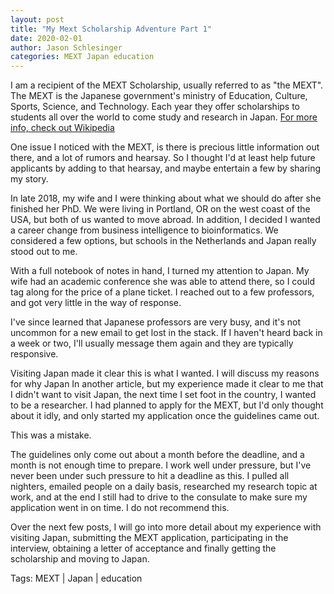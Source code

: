```yaml
---
layout: post
title: "My Mext Scholarship Adventure Part 1"
date: 2020-02-01 
author: Jason Schlesinger
categories: MEXT Japan education
---
```

I am a recipient of the MEXT Scholarship, usually referred to as "the MEXT". 
The MEXT is the Japanese government's ministry of Education, Culture, Sports, Science, and Technology. 
Each year they offer scholarships to students all over the world to come study and research in Japan.
[For more info, check out Wikipedia](https://en.wikipedia.org/wiki/Monbukagakusho_Scholarship)

One issue I noticed with the MEXT, is there is precious little information out there, and a lot of rumors and hearsay. So I thought I'd at least help future applicants by adding to that hearsay, and maybe entertain a few by sharing my story.
<!--more-->
In late 2018, my wife and I were thinking about what we should do after she finished her PhD. 
We were living in Portland, OR on the west coast of the USA, but both of us wanted to move abroad.
In addition, I decided I wanted a career change from business intelligence to bioinformatics.
We considered a few options, but schools in the Netherlands and Japan really stood out to me.

With a full notebook of notes in hand, I turned my attention to Japan. My wife had an academic 
conference she was able to attend there, so I could tag along for the price of a plane ticket.
I reached out to a few professors, and got very little in the way of response. 

I've since learned that Japanese professors are very busy, and it's not uncommon for a new email
to get lost in the stack. If I haven't heard back in a week or two, I'll usually message them
again and they are typically responsive.

Visiting Japan made it clear this is what I wanted. I will discuss my reasons for why Japan 
In another article, but my experience made it clear to me that I didn't want to visit Japan,
the next time I set foot in the country, I wanted to be a researcher. I had planned to apply for
the MEXT, but I'd only thought about it idly, and only started my application once the guidelines
came out.

This was a mistake.

The guidelines only come out about a month before the deadline, and a month is not enough time to 
prepare. I work well under pressure, but I've never been under such pressure to hit a deadline as this.
I pulled all nighters, emailed people on a daily basis, researched my research topic at work, and
at the end I still had to drive to the consulate to make sure my application went in on time.
I do not recommend this.

Over the next few posts, I will go into more detail about my experience with visiting Japan, 
submitting the MEXT application, participating in the interview, obtaining a letter of acceptance
and finally getting the scholarship and moving to Japan.

Tags:
MEXT | Japan | education
